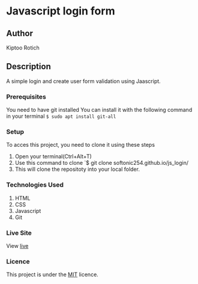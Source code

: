 # Javascript login form
## Author
Kiptoo Rotich
## Description
A simple login and create user form validation using Jaascript.
### Prerequisites
You need to have git installed
You can install it with the following command in your terminal
`$ sudo apt install git-all`
### Setup
To acces this project, you need to clone it using these steps
1. Open your terminal(Ctrl+Alt+T)
2. Use this command to clone `$ git clone softonic254.github.io/js_login/
3. This will clone the repositoty into your local folder.
### Technologies Used
1. HTML
2. CSS
5. Javascript
4. Git
### Live Site
View [live](softonic254.github.io/js_login/)
### Licence
This project is under the  [MIT](LICENCE) licence.
